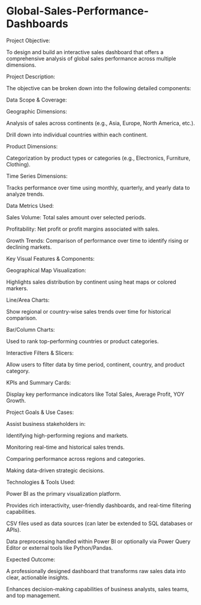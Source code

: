 # Global-Sales-Performance-Dashboards

Project Objective:   

To design and build an interactive sales dashboard that offers a comprehensive analysis of global sales performance across multiple dimensions. 

 

Project Description: 

The objective can be broken down into the following detailed components:  

Data Scope & Coverage: 

 

Geographic Dimensions: 

Analysis of sales across continents (e.g., Asia, Europe, North America, etc.). 

Drill down into individual countries within each continent. 

 

Product Dimensions: 

Categorization by product types or categories (e.g., Electronics, Furniture, Clothing). 

 

Time Series Dimensions: 

Tracks performance over time using monthly, quarterly, and yearly data to analyze trends. 

 

 

Data Metrics Used: 

 

Sales Volume: Total sales amount over selected periods. 

Profitability: Net profit or profit margins associated with sales. 

Growth Trends: Comparison of performance over time to identify rising or declining markets. 

 

Key Visual Features & Components: 

 

 Geographical Map Visualization: 

Highlights sales distribution by continent using heat maps or colored markers. 

 

 Line/Area Charts: 

Show regional or country-wise sales trends over time for historical comparison. 

 

 Bar/Column Charts: 

Used to rank top-performing countries or product categories. 

 

Interactive Filters & Slicers: 

Allow users to filter data by time period, continent, country, and product category. 

 

KPIs and Summary Cards: 

Display key performance indicators like Total Sales, Average Profit, YOY Growth. 

 

Project Goals & Use Cases: 

 

Assist business stakeholders in: 

Identifying high-performing regions and markets. 

Monitoring real-time and historical sales trends. 

Comparing performance across regions and categories. 

Making data-driven strategic decisions. 

 

Technologies & Tools Used: 

 

Power BI as the primary visualization platform. 

Provides rich interactivity, user-friendly dashboards, and real-time filtering capabilities. 

 

CSV files used as data sources (can later be extended to SQL databases or APIs). 

 

Data preprocessing handled within Power BI or optionally via Power Query Editor or external tools like Python/Pandas. 

 

Expected Outcome: 

 

A professionally designed dashboard that transforms raw sales data into clear, actionable insights. 

Enhances decision-making capabilities of business analysts, sales teams, and top management. 
